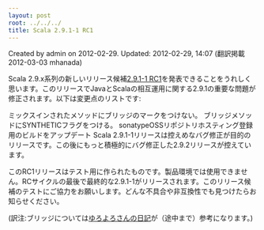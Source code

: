 ```yaml
---
layout: post
root: ../../../
title: Scala 2.9.1-1 RC1
---
```


Created by admin on 2012-02-29. Updated: 2012-02-29, 14:07 (翻訳掲載 2012-03-03 mhanada)

Scala 2.9.x系列の新しいリリース候補[2.9.1-1 RC1](http://www.scala-lang.org/downloads#RC)を発表できることをうれしく思います。このリリースでJavaとScalaの相互運用に関する2.9.1の重要な問題が修正されます。以下は変更点のリストです:

ミックスインされたメソッドにブリッジのマークをつけない。
ブリッジメソッドにSYNTHETICフラグをつける。
sonatypeOSSリポジトリホスティング登録用のビルドをアップデート
Scala 2.9.1-1リリースは控えめなバグ修正が目的のリリースです。この後にもっと積極的にバグ修正した2.9.2リリースが控えています。

このRC1リリースはテスト用に作られたものです。製品環境では使用できません。RCサイクルの最後で最終的な2.9.1-1がリリースされます。このリリース候補のテストにご協力をお願いします。どんな不具合や非互換性でも見つけたらお知らせください。

(訳注:ブリッジについては[ゆろよろさんの日記](http://d.hatena.ne.jp/yuroyoro/20110525/1306315628)が（途中まで）参考になります。)
